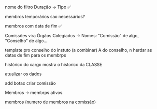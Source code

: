 nome do filtro Duração -> Tipo ✅

membros temporários sao necessários?

membros com data de fim ✅

Comissões vira Órgãos Colegiados -> Nomes: "Comissão" de algo, "Conselho" de algo...

template pro conselho do instuto (a combinar) A do conselho, n herdar as datas de fim para os membrps

histórico do cargo mostra o historico da CLASSE

atualizar os dados

add botao criar comissão

Membros -> membrps ativos

membros (numero de membros na comissão)
